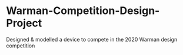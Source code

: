 # Warman-Competition-Design-Project
 Designed & modelled a device to compete in the 2020 Warman design competition
